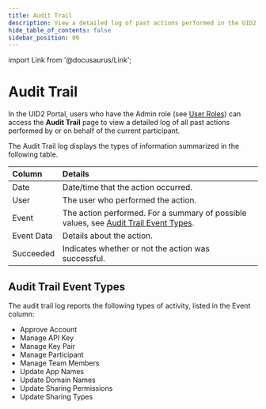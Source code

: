 ```yaml
---
title: Audit Trail
description: View a detailed log of past actions performed in the UID2 Portal.
hide_table_of_contents: false
sidebar_position: 09
---
```


import Link from '@docusaurus/Link';

# Audit Trail

In the UID2 Portal, users who have the Admin role (see [User Roles](team-members.md#user-roles)) can access the **Audit Trail** page to view a detailed log of all past actions performed by or on behalf of the current <Link href="../ref-info/glossary-uid#gl-sharing-participant">participant</Link>.

The Audit Trail log displays the types of information summarized in the following table.

| Column | Details |
| :--- | :--- | 
| Date | Date/time that the action occurred. |
| User | The user who performed the action. |
| Event | The action performed. For a summary of possible values, see [Audit Trail Event Types](#audit-trail-event-types). |
| Event Data | Details about the action. |
| Succeeded | Indicates whether or not the action was successful. |

## Audit Trail Event Types

The audit trail log reports the following types of activity, listed in the Event column:

- Approve Account
- Manage API Key
- Manage Key Pair
- Manage Participant
- Manage Team Members
- Update App Names
- Update Domain Names
- Update Sharing Permissions
- Update Sharing Types
